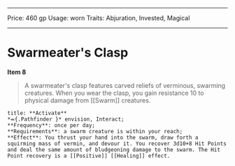 
---
Price: 460 gp
Usage: worn
Traits: Abjuration, Invested, Magical

---

# Swarmeater's Clasp

**Item 8**

> A swarmeater's clasp features carved reliefs of verminous, swarming creatures. When you wear the clasp, you gain resistance 10 to physical damage from [[Swarm]] creatures.

```ad-embed-ability
title: **Activate**
*⬺{.Pathfinder }* envision, Interact; 
**Frequency**: once per day;
**Requirements**: a swarm creature is within your reach;
**Effect**: You thrust your hand into the swarm, draw forth a squirming mass of vermin, and devour it. You recover 3d10+8 Hit Points and deal the same amount of bludgeoning damage to the swarm. The Hit Point recovery is a [[Positive]] [[Healing]] effect.

```
